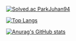 [![Solved.ac
ParkJuhan94](http://mazassumnida.wtf/api/v2/generate_badge?boj={pjh9447})](https://solved.ac/{pjh9447})

[![Top Langs](https://github-readme-stats.vercel.app/api/top-langs/?username=ParkJuhan94)](https://github.com/ParkJuhan94/github-readme-stats)

[![Anurag's GitHub stats](https://github-readme-stats.vercel.app/api?username=ParkJuhan94)](https://github.com/ParkJuhan94/github-readme-stats)


<!---
ParkJuhan94/ParkJuhan94 is a ✨ special ✨ repository because its `README.md` (this file) appears on your GitHub profile.
You can click the Preview link to take a look at your changes.
--->
